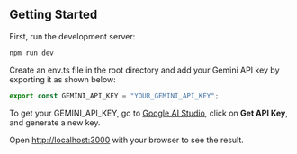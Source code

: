 ## Getting Started

First, run the development server:

```bash
npm run dev
```

Create an env.ts file in the root directory and add your Gemini API key by exporting it as shown below:

```ts
export const GEMINI_API_KEY = "YOUR_GEMINI_API_KEY";
```

To get your GEMINI_API_KEY, go to [Google AI Studio](https://aistudio.google.com/), click on **Get API Key**, and generate a new key.

Open [http://localhost:3000](http://localhost:3000) with your browser to see the result.
